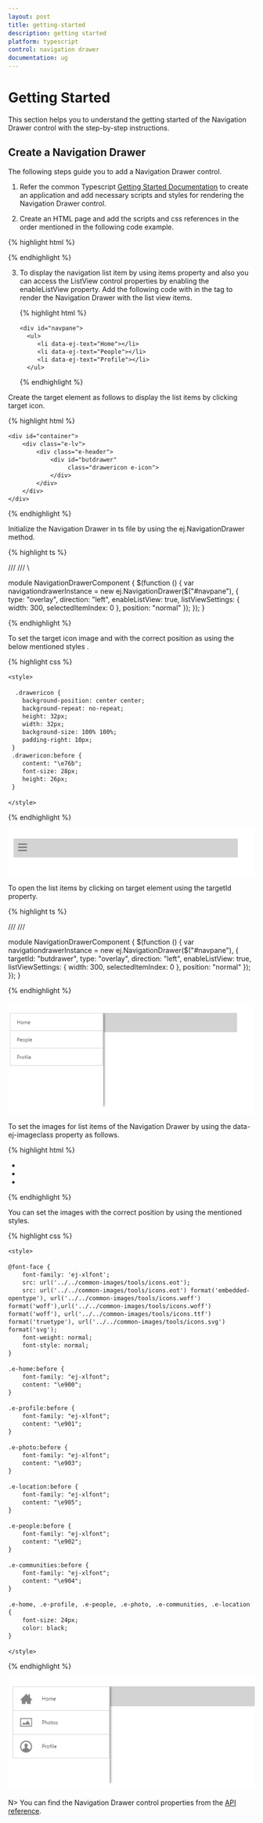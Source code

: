 ```yaml
---
layout: post
title: getting-started
description: getting started
platform: typescript
control: navigation drawer
documentation: ug
---
```


# Getting Started

This section helps you to understand the getting started of the Navigation Drawer control with the step-by-step instructions.

## Create a Navigation Drawer

The following steps guide you to add a Navigation Drawer control.

1)	Refer the common Typescript [Getting Started Documentation](https://help.syncfusion.com/js/typescript) to create an application and add necessary scripts and styles for rendering the Navigation Drawer control.

2)  Create an HTML page and add the scripts and css references in the order mentioned in the following code example.

{% highlight html %}

<!DOCTYPE html>
<html>
<head>
    <title>Typescript Application</title>
    <link href="http://cdn.syncfusion.com/**{{**site.releaseversion**}}**/js/web/flat-azure/ej.web.all.min.css" rel="stylesheet" />
    <script src="https://code.jquery.com/jquery-3.0.0.min.js"></script>
    <script src="http://cdn.syncfusion.com/js/assets/external/jsrender.min.js" type="text/javascript"></script>
    <script src="http://cdn.syncfusion.com/**{{**site.releaseversion**}}**/js/web/ej.web.all.min.js" type="text/javascript"></script>
</head>
<body>
    <!--Add Navigation Drawer code here-->
</body>
</html>

{% endhighlight %}

3)	To display the navigation list item by using items property and also you can access the ListView control properties by enabling the enableListView property. Add the following code with in the <body> tag to render the Navigation Drawer with the list view items. 

    {% highlight html %}

        <div id="navpane">
          <ul>
             <li data-ej-text="Home"></li>
             <li data-ej-text="People"></li>
             <li data-ej-text="Profile"></li>
          </ul>
       </div>

    {% endhighlight %}

Create the target element as follows to display the list items by clicking target icon.

{% highlight html %}

    <div id="container">
        <div class="e-lv">
            <div class="e-header">
                <div id="butdrawer"
                     class="drawericon e-icon">
                </div>
            </div>
        </div> 
    </div>

{% endhighlight %}

Initialize the Navigation Drawer in ts file by using the ej.NavigationDrawer method.

{% highlight ts %}

/// <reference path="tsfiles/jquery.d.ts" />
 /// <reference path="tsfiles/ej.web.all.d.ts" />\

module NavigationDrawerComponent {
    $(function () {
        var navigationdrawerInstance = new ej.NavigationDrawer($("#navpane"), {
            type: "overlay",
            direction: "left",
            enableListView: true,
            listViewSettings: {
                width: 300,
                selectedItemIndex: 0
            },
            position: "normal"
        });
    });
}

{% endhighlight %}

To set the target icon image and with the correct position as using the below mentioned styles .

{% highlight css %}

    <style>
    
      .drawericon {
        background-position: center center;
        background-repeat: no-repeat;
        height: 32px;
        width: 32px;
        background-size: 100% 100%;
        padding-right: 10px;
     }
     .drawericon:before {
        content: "\e76b";
        font-size: 28px;
        height: 26px;
     }

    </style>

{% endhighlight %}

![](Getting-Started_images/getting-started_img1.png)

To open the list items by clicking on target element using the targetId property.  

{% highlight ts %}

 /// <reference path="../tsfiles/jquery.d.ts" />
 /// <reference path="../tsfiles/ej.web.all.d.ts" />

module NavigationDrawerComponent {
    $(function () {
        var navigationdrawerInstance = new ej.NavigationDrawer($("#navpane"), {
           targetId: "butdrawer",
            type: "overlay",
            direction: "left",
            enableListView: true,
            listViewSettings: {
                width: 300,
                selectedItemIndex: 0
            },
            position: "normal"
        });
    });
}
  
{% endhighlight %}

![](Getting-Started_images/getting-started_img2.png)

To set the images for list items of the Navigation Drawer by using the data-ej-imageclass property as follows.

{% highlight html %}

   <div id="navpane">
        <ul>
            <li data-ej-imageclass="e-icon e-home" data-ej-text="Home"></li>
            <li data-ej-imageclass="e-icon e-photo" data-ej-text="Photos"></li>
            <li data-ej-imageclass="e-icon e-profile" data-ej-text="Profile"></li>
        </ul>
    </div>

{% endhighlight %}

You can set the images with the correct position by using the mentioned styles.

{% highlight css %}

    <style>
    
    @font-face { 
        font-family: 'ej-xlfont'; 
        src: url('../../common-images/tools/icons.eot'); 
        src: url('../../common-images/tools/icons.eot') format('embedded-opentype'), url('../../common-images/tools/icons.woff') format('woff'),url('../../common-images/tools/icons.woff') format('woff'), url('../../common-images/tools/icons.ttf') format('truetype'), url('../../common-images/tools/icons.svg') format('svg'); 
        font-weight: normal; 
        font-style: normal; 
    } 
 
    .e-home:before { 
        font-family: "ej-xlfont"; 
        content: "\e900"; 
    } 
 
    .e-profile:before { 
        font-family: "ej-xlfont"; 
        content: "\e901"; 
    } 
 
    .e-photo:before { 
        font-family: "ej-xlfont"; 
        content: "\e903"; 
    } 
 
    .e-location:before { 
        font-family: "ej-xlfont"; 
        content: "\e905"; 
    } 

    .e-people:before { 
        font-family: "ej-xlfont"; 
        content: "\e902"; 
    } 
 
    .e-communities:before { 
        font-family: "ej-xlfont"; 
        content: "\e904"; 
    }

    .e-home, .e-profile, .e-people, .e-photo, .e-communities, .e-location { 
        font-size: 24px; 
        color: black; 
    } 

    </style>

{% endhighlight %}

![](Getting-Started_images/getting-started_img3.png)


N> You can find the Navigation Drawer control properties from the [API reference](https://help.syncfusion.com/api/js/ejnavigationdrawer).

